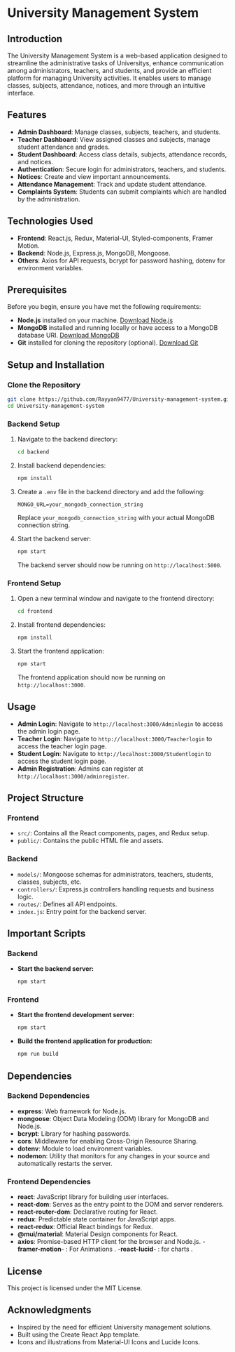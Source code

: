 # University Management System

## Introduction

The University Management System is a web-based application designed to streamline the administrative tasks of Universitys, enhance communication among administrators, teachers, and students, and provide an efficient platform for managing University activities. It enables users to manage classes, subjects, attendance, notices, and more through an intuitive interface.

## Features

- **Admin Dashboard**: Manage classes, subjects, teachers, and students.
- **Teacher Dashboard**: View assigned classes and subjects, manage student attendance and grades.
- **Student Dashboard**: Access class details, subjects, attendance records, and notices.
- **Authentication**: Secure login for administrators, teachers, and students.
- **Notices**: Create and view important announcements.
- **Attendance Management**: Track and update student attendance.
- **Complaints System**: Students can submit complaints which are handled by the administration.

## Technologies Used

- **Frontend**: React.js, Redux, Material-UI, Styled-components, Framer Motion.
- **Backend**: Node.js, Express.js, MongoDB, Mongoose.
- **Others**: Axios for API requests, bcrypt for password hashing, dotenv for environment variables.

## Prerequisites

Before you begin, ensure you have met the following requirements:

- **Node.js** installed on your machine. [Download Node.js](https://nodejs.org/)
- **MongoDB** installed and running locally or have access to a MongoDB database URI. [Download MongoDB](https://www.mongodb.com/)
- **Git** installed for cloning the repository (optional). [Download Git](https://git-scm.com/)

## Setup and Installation

### Clone the Repository

```bash
git clone https://github.com/Rayyan9477/University-management-system.git
cd University-management-system
```

### Backend Setup

1. Navigate to the backend directory:

   ```bash
   cd backend
   ```

2. Install backend dependencies:

   ```bash
   npm install
   ```

3. Create a `.env` file in the backend directory and add the following:

   ```env
   MONGO_URL=your_mongodb_connection_string
   ```

   Replace `your_mongodb_connection_string` with your actual MongoDB connection string.

4. Start the backend server:

   ```bash
   npm start
   ```

   The backend server should now be running on `http://localhost:5000`.

### Frontend Setup

1. Open a new terminal window and navigate to the frontend directory:

   ```bash
   cd frontend
   ```

2. Install frontend dependencies:

   ```bash
   npm install
   ```

3. Start the frontend application:

   ```bash
   npm start
   ```

   The frontend application should now be running on `http://localhost:3000`.

## Usage

- **Admin Login**: Navigate to `http://localhost:3000/Adminlogin` to access the admin login page.
- **Teacher Login**: Navigate to `http://localhost:3000/Teacherlogin` to access the teacher login page.
- **Student Login**: Navigate to `http://localhost:3000/Studentlogin` to access the student login page.
- **Admin Registration**: Admins can register at `http://localhost:3000/adminregister`.

## Project Structure

### Frontend

- `src/`: Contains all the React components, pages, and Redux setup.
- `public/`: Contains the public HTML file and assets.

### Backend

- `models/`: Mongoose schemas for administrators, teachers, students, classes, subjects, etc.
- `controllers/`: Express.js controllers handling requests and business logic.
- `routes/`: Defines all API endpoints.
- `index.js`: Entry point for the backend server.

## Important Scripts

### Backend

- **Start the backend server:**

  ```bash
  npm start
  ```

### Frontend

- **Start the frontend development server:**

  ```bash
  npm start
  ```

- **Build the frontend application for production:**

  ```bash
  npm run build
  ```

## Dependencies

### Backend Dependencies

- **express**: Web framework for Node.js.
- **mongoose**: Object Data Modeling (ODM) library for MongoDB and Node.js.
- **bcrypt**: Library for hashing passwords.
- **cors**: Middleware for enabling Cross-Origin Resource Sharing.
- **dotenv**: Module to load environment variables.
- **nodemon**: Utility that monitors for any changes in your source and automatically restarts the server.

### Frontend Dependencies

- **react**: JavaScript library for building user interfaces.
- **react-dom**: Serves as the entry point to the DOM and server renderers.
- **react-router-dom**: Declarative routing for React.
- **redux**: Predictable state container for JavaScript apps.
- **react-redux**: Official React bindings for Redux.
- **@mui/material**: Material Design components for React.
- **axios**: Promise-based HTTP client for the browser and Node.js.
-**framer-motion**- : For Animations .
-**react-lucid**- : for charts .

## License

This project is licensed under the MIT License.

## Acknowledgments

- Inspired by the need for efficient University management solutions.
- Built using the Create React App template.
- Icons and illustrations from Material-UI Icons and Lucide Icons.